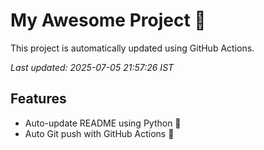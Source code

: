 # My Awesome Project 🚀

This project is automatically updated using GitHub Actions.

_Last updated: 2025-07-05 21:57:26 IST_

## Features
- Auto-update README using Python 🐍
- Auto Git push with GitHub Actions 🤖
